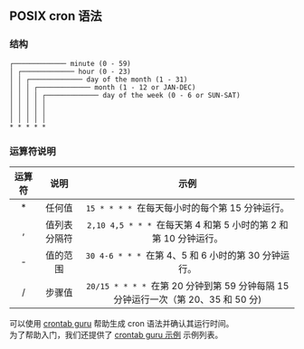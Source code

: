 ## POSIX cron 语法

### 结构

```
┌───────────── minute (0 - 59)
│ ┌───────────── hour (0 - 23)
│ │ ┌───────────── day of the month (1 - 31)
│ │ │ ┌───────────── month (1 - 12 or JAN-DEC)
│ │ │ │ ┌───────────── day of the week (0 - 6 or SUN-SAT)
│ │ │ │ │
│ │ │ │ │
│ │ │ │ │
* * * * *
```

### 运算符说明

|   运算符  |   说明    |	示例    |
| :---------: |:----------:| :-----:|
|   *	|   任何值  |	`15 * * * * `在每天每小时的每个第 15 分钟运行。|
|   ,	|   值列表分隔符    |	`2,10 4,5 * * * `在每天第 4 和第 5 小时的第 2 和第 10 分钟运行。|
|   -	|   值的范围    |	`30 4-6 * * * `在第 4、5 和 6 小时的第 30 分钟运行。|
|   /	|   步骤值  |	`20/15 * * * * `在第 20 分钟到第 59 分钟每隔 15 分钟运行一次（第 20、35 和 50 分)|


可以使用 [crontab guru](https://crontab.guru/) 帮助生成 cron 语法并确认其运行时间。<br>
为了帮助入门，我们还提供了 [crontab guru 示例](https://crontab.guru/examples.html) 示例列表。



<style scoped>
.vp-doc th:first-of-type {
   width: 100px;
}
</style>